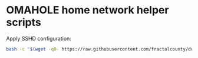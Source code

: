 # OMAHOLE home network helper scripts

Apply SSHD configuration:

```sh
bash -c "$(wget -qO- https://raw.githubusercontent.com/fractalcounty/dokehouse/main/scripts/init.sh)"
```
